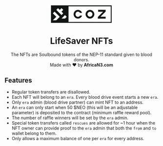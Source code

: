 <p align="center">
  <img
    src="https://raw.githubusercontent.com/CityOfZion/wallet-connect-sdk/develop/.github/resources/images/coz.png"
    width="200px;"></img>
</p>

<h1 align="center">LifeSaver NFTs</h1>

<p align="center">
  The NFTs are Soulbound tokens of the NEP-11 standard given to blood donors. 
  <br/> Made with ❤ by <b>AfricaN3.com</b>
</p>

## Features

- Regular token transfers are disallowed.
- Each NFT will belong to an `era`. Every blood drive event starts a new `era`.
- Only `era` admin (blood drive partner) can mint NFT to an address.
- An `era` can only start when 50 $NEO (this will be an adjustable parameter) is deposited to the contract (minimum raffle reward pool).
- The number of raffle winners will be set by the `era` admin.
- Special token transfers called `rescues` are allowed for ~1 hour when the NFT owner can provide proof to the `era` admin that both the `from` and `to` wallet belong to them.
- Only allows a maximum balance of one per `era` for every address.
